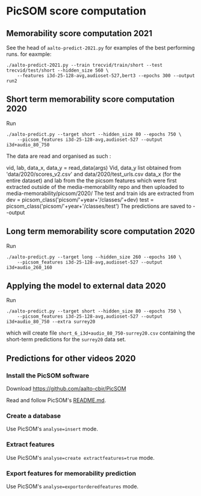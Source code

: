 # PicSOM score computation

## Memorability score computation 2021

See the head of `aalto-predict-2021.py` for examples of the best performing runs.  for eaxmple:

```
./aalto-predict-2021.py --train trecvid/train/short --test trecvid/test/short --hidden_size 560 \
    --features i3d-25-128-avg,audioset-527,bert3 --epochs 300 --output run2
```

## Short term memorability score computation 2020

Run

```
./aalto-predict.py --target short --hidden_size 80 --epochs 750 \
    --picsom_features i3d-25-128-avg,audioset-527 --output i3d+audio_80_750
```


The data are read and organised as such : 

vid, lab, data_x, data_y = read_data(args)
Vid, data_y list obtained from 'data/2020/scores_v2.csv' and data/2020/test_urls.csv
data_x (for the entire dataset) and lab  from the the picsom features which were first extracted outside of the media-memorability repo and then uploaded to media-memorability/picsom/2020/
The test and train ids are extracted from  
dev    = picsom_class('picsom/'+year+'/classes/'+dev)
test   = picsom_class('picsom/'+year+'/classes/test')
The predictions are saved to --output


## Long term memorability score computation 2020

Run

```
./aalto-predict.py --target long --hidden_size 260 --epochs 160 \
    --picsom_features i3d-25-128-avg,audioset-527 --output i3d+audio_260_160

```


## Applying the model to external data 2020

Run

```
./aalto-predict.py --target short --hidden_size 80 --epochs 750 \
    --picsom_features i3d-25-128-avg,audioset-527 --output i3d+audio_80_750 --extra surrey20
```

which will create file `short_6_i3d+audio_80_750-surrey20.csv` containing the short-term predictions for the `surrey20` data set.


## Predictions for other videos 2020

### Install the PicSOM software

Download https://github.com/aalto-cbir/PicSOM

Read and follow PicSOM's [README.md](https://github.com/aalto-cbir/PicSOM/blob/master/README.md).

### Create a database

Use PicSOM's `analyse=insert` mode.

### Extract features

Use PicSOM's `analyse=create extractfeatures=true` mode.

### Export features for memorability prediction

Use PicSOM's `analyse=exportorderedfeatures` mode.

